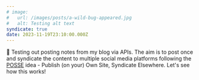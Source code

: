 ```yaml
---
# image:
#   url: /images/posts/a-wild-bug-appeared.jpg
#   alt: Testing alt text
syndicate: true
date: 2023-11-19T23:10:00.000Z
---
```


👋 Testing out posting notes from my blog via APIs. The aim is to post once and syndicate the content to multiple social media platforms following the [POSSE](https://indieweb.org/POSSE) idea - Publish (on your) Own Site, Syndicate Elsewhere. Let's see how this works!
